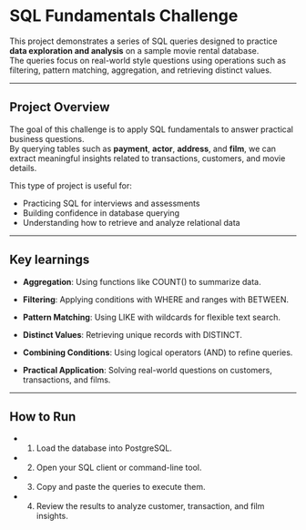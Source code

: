 # SQL Fundamentals Challenge

This project demonstrates a series of SQL queries designed to practice **data exploration and analysis** on a sample movie rental database.  
The queries focus on real-world style questions using operations such as filtering, pattern matching, aggregation, and retrieving distinct values.

---

## Project Overview
The goal of this challenge is to apply SQL fundamentals to answer practical business questions.  
By querying tables such as **payment**, **actor**, **address**, and **film**, we can extract meaningful insights related to transactions, customers, and movie details.

This type of project is useful for:
- Practicing SQL for interviews and assessments  
- Building confidence in database querying  
- Understanding how to retrieve and analyze relational data  

---

## Key learnings

- **Aggregation**: Using functions like COUNT() to summarize data.

- **Filtering**: Applying conditions with WHERE and ranges with BETWEEN.

- **Pattern Matching**: Using LIKE with wildcards for flexible text search.

- **Distinct Values**: Retrieving unique records with DISTINCT.

- **Combining Conditions**: Using logical operators (AND) to refine queries.

- **Practical Application**: Solving real-world questions on customers, transactions, and films.

---

## How to Run

- 1. Load the database into PostgreSQL.

- 2. Open your SQL client or command-line tool.

- 3. Copy and paste the queries to execute them.

- 4. Review the results to analyze customer, transaction, and film insights.